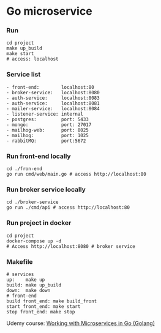 # Go microservice

### Run
``` shell
cd project
make up_build
make start
# access: localhost
```

### Service list
```
- front-end:        localhost:80
- broker-service:   localhost:8080
- auth-service:     localhost:8083
- auth-service:     localhost:8081
- mailer-service:   localhost:8084
- listener-service: internal
- postgres:         port: 5433
- mongo:            port: 27017
- mailhog-web:      port: 8025
- mailhog:          port: 1025
- rabbitMQ:         port:5672
```

### Run front-end locally
``` shell
cd ./fron-end
go run cmd/web/main.go # access http://localhost:80
```

### Run broker service locally
``` shell
cd ./broker-service
go run ./cmd/api # access http://localhost:80
```

### Run project in docker
```
cd project
docker-compose up -d 
# Access http://localhost:8080 # broker service
```

### Makefile
```
# services
up:    make up
build: make up_build
down:  make down
# front-end
build front_end: make build_front
start front_end: make start
stop front_end: make stop
```

Udemy course: [Working with Microservices in Go (Golang)](https://www.udemy.com/course/working-with-microservices-in-go/)